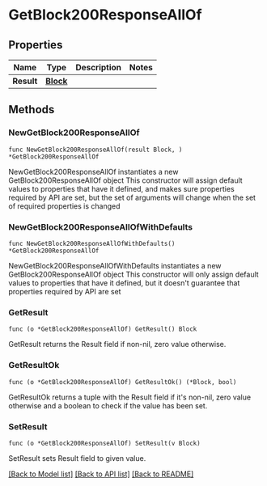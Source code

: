 # GetBlock200ResponseAllOf

## Properties

Name | Type | Description | Notes
------------ | ------------- | ------------- | -------------
**Result** | [**Block**](Block.md) |  | 

## Methods

### NewGetBlock200ResponseAllOf

`func NewGetBlock200ResponseAllOf(result Block, ) *GetBlock200ResponseAllOf`

NewGetBlock200ResponseAllOf instantiates a new GetBlock200ResponseAllOf object
This constructor will assign default values to properties that have it defined,
and makes sure properties required by API are set, but the set of arguments
will change when the set of required properties is changed

### NewGetBlock200ResponseAllOfWithDefaults

`func NewGetBlock200ResponseAllOfWithDefaults() *GetBlock200ResponseAllOf`

NewGetBlock200ResponseAllOfWithDefaults instantiates a new GetBlock200ResponseAllOf object
This constructor will only assign default values to properties that have it defined,
but it doesn't guarantee that properties required by API are set

### GetResult

`func (o *GetBlock200ResponseAllOf) GetResult() Block`

GetResult returns the Result field if non-nil, zero value otherwise.

### GetResultOk

`func (o *GetBlock200ResponseAllOf) GetResultOk() (*Block, bool)`

GetResultOk returns a tuple with the Result field if it's non-nil, zero value otherwise
and a boolean to check if the value has been set.

### SetResult

`func (o *GetBlock200ResponseAllOf) SetResult(v Block)`

SetResult sets Result field to given value.



[[Back to Model list]](../README.md#documentation-for-models) [[Back to API list]](../README.md#documentation-for-api-endpoints) [[Back to README]](../README.md)


